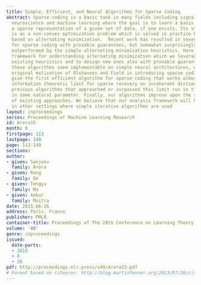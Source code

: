 ```yaml
---
title: Simple, Efficient, and Neural Algorithms for Sparse Coding
abstract: Sparse coding is a basic task in many fields including signal processing,
  neuroscience and machine learning where the goal is to learn a basis that enables
  a sparse representation of a given set of data, if one exists. Its standard formulation
  is as a non-convex optimization problem which is solved in practice by heuristics
  based on alternating minimization.  Recent work has resulted in several algorithms
  for sparse coding with provable guarantees, but somewhat surprisingly these are
  outperformed by the simple alternating minimization heuristics. Here we give a general
  framework for understanding alternating minimization which we leverage to analyze
  existing heuristics and to design new ones also with provable guarantees. Some of
  these algorithms seem implementable on simple neural architectures, which was the
  original motivation of Olshausen and Field in introducing sparse coding. We also
  give the first efficient algorithm for sparse coding that works almost up to the
  information theoretic limit for sparse recovery on incoherent dictionaries. All
  previous algorithms that approached or surpassed this limit run in time exponential
  in some natural parameter. Finally, our algorithms improve upon the sample complexity
  of existing approaches. We believe that our analysis framework will have applications
  in other settings where simple iterative algorithms are used
layout: inproceedings
series: Proceedings of Machine Learning Research
id: Arora15
month: 0
firstpage: 113
lastpage: 149
page: 113-149
sections: 
author:
- given: Sanjeev
  family: Arora
- given: Rong
  family: Ge
- given: Tengyu
  family: Ma
- given: Ankur
  family: Moitra
date: 2015-06-26
address: Paris, France
publisher: PMLR
container-title: Proceedings of The 28th Conference on Learning Theory
volume: '40'
genre: inproceedings
issued:
  date-parts:
  - 2015
  - 6
  - 26
pdf: http://proceedings.mlr.press/v40/Arora15.pdf
# Format based on citeproc: http://blog.martinfenner.org/2013/07/30/citeproc-yaml-for-bibliographies/
---
```

